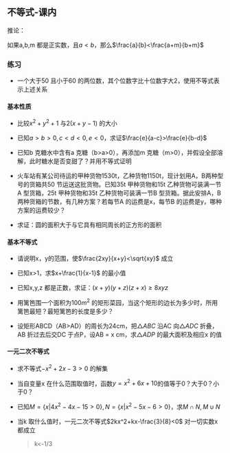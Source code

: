 ## 不等式-课内

推论：

如果a,b,m 都是正实数，且$a<b$，那么$\frac{a}{b}<\frac{a+m}{b+m}$

### 练习

- 一个大于50 且小于60 的两位数，其个位数字比十位数字大2，使用不等式表示上述关系

#### 基本性质

- 比较$x^2+y^2+1$ 与$2(x+y-1)$ 的大小
- 已知$a>b>0,c<d<0,e<0$，求证$\frac{e}{a-c}>\frac{e}{b-d}$

- 已知b 克糖水中含有a 克糖（b>a>0），再添加m 克糖（m>0），并假设全部溶解，此时糖水是否变甜了？并用不等式证明

- 火车站有某公司待运的甲种货物1530t，乙种货物1150t，现计划用A，B两种型号的货箱共50 节运送这批货物。已知35t 甲种货物和15t 乙种货物可装满一节A 型货箱，25t 甲种货物和35t 乙种货物可装满一节B 型货箱。据此安排A，B两种货箱的节数，有几种方案？若每节A 的运费是x，每节B 的运费是y，哪种方案的运费较少？
- 求证：圆的面积大于与它具有相同周长的正方形的面积

#### 基本不等式

- 请说明x，y的范围，使$\frac{2xy}{x+y}<\sqrt{xy}$ 成立
- 已知x>1，求$x+\frac{1}{x-1}$ 的最小值
- 已知x,y,z 都是正数，求证：$(x+y)(y+z)(z+x)\ge 8xyz$ 

- 用篱笆围一个面积为100$m^2$ 的矩形菜园，当这个矩形的边长为多少时，所用篱笆最短？最短篱笆的长度是多少？
- 设矩形ABCD（AB>AD）的周长为24cm，把$\triangle ABC$ 沿AC 向$\triangle ADC$ 折叠，AB 折过去后交DC 于点P，设AB = x cm，求$\triangle ADP$ 的最大面积及相应x 的值

#### 一元二次不等式

- 求不等式$-x^2+2x-3>0$ 的解集

- 当自变量x 在什么范围取值时，函数$y=x^2+6x+10$的值等于0？大于0？小于0？

- 已知$M=\{x|4x^2-4x-15>0\},N=\{x|x^2-5x-6>0\}$，求$M\cap N,M\cup N$

- 当k 取什么值时，一元二次不等式$2kx^2+kx-\frac{3}{8}<0$ 对一切实数x 都成立

  > k<-1/3